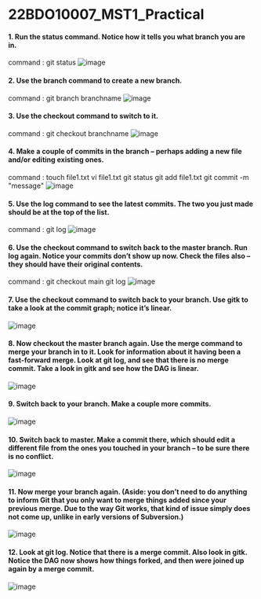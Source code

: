 # 22BDO10007_MST1_Practical
#### 1. Run the status command. Notice how it tells you what branch you are in.
command : git status
![image](https://github.com/AtinshayAwasthi/MST-Git-Practical/assets/157672307/1acb7157-7bca-4fd8-9cf5-1d7cc9216096)

#### 2. Use the branch command to create a new branch.
command : git branch branchname
![image](https://github.com/AtinshayAwasthi/MST-Git-Practical/assets/157672307/b8ad667e-429a-4a6c-988b-f62f845bab59)

#### 3. Use the checkout command to switch to it.
command : git checkout branchname
![image](https://github.com/AtinshayAwasthi/MST-Git-Practical/assets/157672307/fc821f63-41fd-4d5c-9979-670e92d9d9a8)

#### 4. Make a couple of commits in the branch – perhaps adding a new file and/or editing existing ones.
command : touch file1.txt   vi file1.txt   git status   git add file1.txt   git commit -m "message"
![image](https://github.com/AtinshayAwasthi/MST-Git-Practical/assets/157672307/2458719c-91c2-49f3-b992-a29a2f6af869)

#### 5. Use the log command to see the latest commits. The two you just made should be at the top of the list.
command : git log
![image](https://github.com/AtinshayAwasthi/MST-Git-Practical/assets/157672307/8aea12f2-e44c-4c70-b786-f524a75cb522)

#### 6. Use the checkout command to switch back to the master branch. Run log again. Notice your commits don’t show up now. Check the files also – they should have their original contents.
command : git checkout main        git log
![image](https://github.com/AtinshayAwasthi/MST-Git-Practical/assets/157672307/47b9cd9d-89c1-4ec2-aafa-173daec00796)

#### 7. Use the checkout command to switch back to your branch. Use gitk to take a look at the commit graph; notice it’s linear.
![image](https://github.com/AtinshayAwasthi/MST-Git-Practical/assets/157672307/ce602b90-4f60-4d05-89da-3443037478f4)

#### 8. Now checkout the master branch again. Use the merge command to merge your branch in to it. Look for information about it having been a fast-forward merge. Look at git log, and see that there is no merge commit. Take a look in gitk and see how the DAG is linear.
![image](https://github.com/AtinshayAwasthi/MST-Git-Practical/assets/157672307/7f50ee82-2af5-469e-818a-f0a55d497c5f)

#### 9. Switch back to your branch. Make a couple more commits.
![image](https://github.com/AtinshayAwasthi/MST-Git-Practical/assets/157672307/a21d6d45-48f4-4ba4-b68c-2880f278d7c5)

#### 10. Switch back to master. Make a commit there, which should edit a different file from the ones you touched in your branch – to be sure there is no conflict.
![image](https://github.com/AtinshayAwasthi/MST-Git-Practical/assets/157672307/7781bd94-2c65-4dec-9af2-cc4e360a530f)

#### 11. Now merge your branch again. (Aside: you don’t need to do anything to inform Git that you only want to merge things added since your previous merge. Due to the way Git works, that kind of issue simply does not come up, unlike in early versions of Subversion.)
![image](https://github.com/AtinshayAwasthi/MST-Git-Practical/assets/157672307/0a06ce83-5962-4ca7-9898-fcbb03aebdb8)

#### 12. Look at git log. Notice that there is a merge commit. Also look in gitk. Notice the DAG now shows how things forked, and then were joined up again by a merge commit.
![image](https://github.com/AtinshayAwasthi/MST-Git-Practical/assets/157672307/ac36e24e-8018-43cc-9d13-948ed02d6836)



